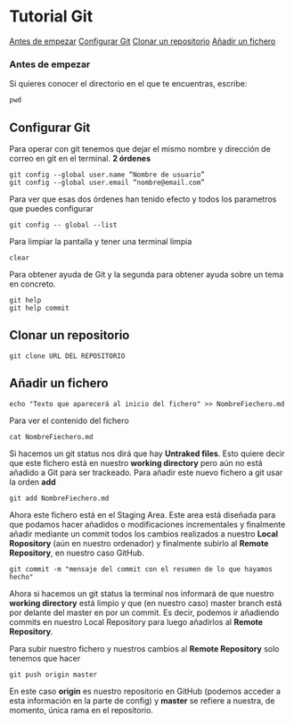 # Tutorial Git
[Antes de empezar](#Antes-de-empezar)
[Configurar Git](#Configurar-Git)
[Clonar un repositorio](#Clonar-un-repositorio)
[Añadir un fichero](#Añadir-un-fichero)

### Antes de empezar
Si quieres conocer el directorio en el que te encuentras, escribe:
```
pwd
```
Configurar Git
-------------------

Para operar con git tenemos que dejar el mismo nombre y dirección de correo en git en el terminal. **2 órdenes**
```
git config --global user.name “Nombre de usuario”
git config --global user.email “nombre@email.com”
```

Para ver que esas dos órdenes han tenido efecto y todos los parametros que puedes configurar
```
git config -- global --list
```

Para limpiar la pantalla y tener una terminal limpia
```
clear
```

Para obtener ayuda de Git y la segunda para obtener ayuda sobre un tema en concreto.
```
git help
git help commit
``` 

Clonar un repositorio
-------------------

```
git clone URL DEL REPOSITORIO
```

Añadir un fichero
-------------------

```
echo "Texto que aparecerá al inicio del fichero" >> NombreFiechero.md
```
Para ver el contenido del fichero
```
cat NombreFiechero.md
```
Si hacemos un git status nos dirá que hay **Untraked files**. Esto quiere decir que este fichero está en nuestro **working directory** pero aún no está añadido a Git para ser trackeado. Para añadir este nuevo fichero a git usar la orden **add**
```
git add NombreFiechero.md
```
Ahora este fichero está en el Staging Area. Este area está diseñada para que podamos hacer añadidos o modificaciones incrementales y finalmente añadir mediante un commit todos los cambios realizados a nuestro **Local Ropository** (aún en nuestro ordenador) y finalmente subirlo al **Remote Repository**, en nuestro caso GitHub.
```
git commit -m "mensaje del commit con el resumen de lo que hayamos hecho"
```
Ahora si hacemos un git status la terminal nos informará de que nuestro **working directory** está limpio y que (en nuestro caso) master branch está por delante del master en por un commit. Es decir, podemos ir añadiendo commits en nuestro Local Repository para luego añadirlos al **Remote Repository**.

Para subir nuestro fichero y nuestros cambios al **Remote Repository** solo tenemos que hacer
```
git push origin master
```
En este caso **origin** es nuestro repositorio en GitHub (podemos acceder a esta información en la parte de config) y **master** se refiere a nuestra, de momento, única rama en el repositorio.